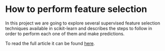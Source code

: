 # How to perform feature selection

In this project we are going to explore several supervised feature selection techniques available in scikit-learn and describes the steps to follow in order to perform each one of them and make predictions. 

To read the full article it can be found [here](https://medium.com/@michell.payano.perez/feature-selection-1dde6a486760).

